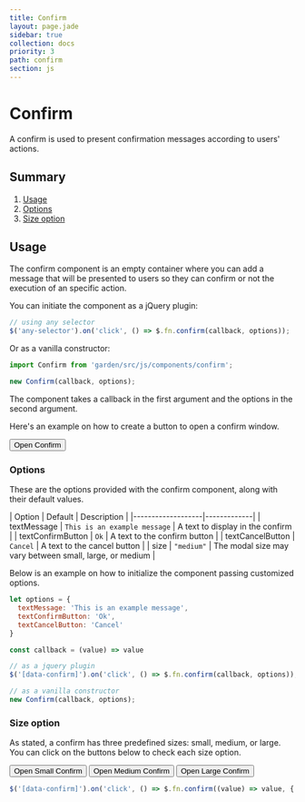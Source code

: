 ```yaml
---
title: Confirm
layout: page.jade
sidebar: true
collection: docs
priority: 3
path: confirm
section: js
---
```


# Confirm
<p class="lead">
  A confirm is used to present confirmation messages according to users' actions.
</p>

## Summary
1. [Usage](#usage)
1. [Options](#options)
1. [Size option](#size-option)


## Usage
The confirm component is an empty container where you can add a message that will be presented to users so they can confirm or not the execution of an specific action.

You can initiate the component as a jQuery plugin:
```js
// using any selector
$('any-selector').on('click', () => $.fn.confirm(callback, options));
```

Or as a vanilla constructor:

```js
import Confirm from 'garden/src/js/components/confirm';

new Confirm(callback, options);
```

The component takes a callback in the first argument and the options in the second argument.

Here's an example on how to create a button to open a confirm window.

<div class="example example-code">
  <button class="button button-primary" data-confirm>Open Confirm</button>
</div>

### Options

These are the options provided with the confirm component, along with their default values.

| Option            | Default | Description |
|-------------------|-------------|
| textMessage  | `This is an example message` | A text to display in the confirm |
| textConfirmButton | `Ok` | A text to the confirm button |
| textCancelButton | `Cancel` | A text to the cancel button |
| size | `"medium"` | The modal size may vary between small, large, or medium |

Below is an example on how to initialize the component passing customized options.
```js
let options = {
  textMessage: 'This is an example message',
  textConfirmButton: 'Ok',
  textCancelButton: 'Cancel'
}

const callback = (value) => value

// as a jquery plugin
$('[data-confirm]').on('click', () => $.fn.confirm(callback, options));

// as a vanilla constructor
new Confirm(callback, options);
```

### Size option

As stated, a confirm has three predefined sizes: small, medium, or large.
You can click on the buttons below to check each size option.

<div class="example example-code align-center">
  <button class="button button-primary" data-confirm-small>Open Small Confirm</button>
  <button class="button button-primary" data-confirm-medium>Open Medium Confirm</button>
  <button class="button button-primary" data-confirm-large>Open Large Confirm</button>
</div>

```js
$('[data-confirm]').on('click', () => $.fn.confirm((value) => value, { size: 'small|medium|large' }));
```
